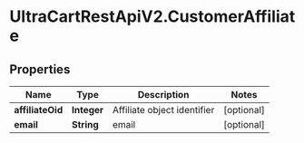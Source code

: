 # UltraCartRestApiV2.CustomerAffiliate

## Properties
Name | Type | Description | Notes
------------ | ------------- | ------------- | -------------
**affiliateOid** | **Integer** | Affiliate object identifier | [optional] 
**email** | **String** | email | [optional] 


